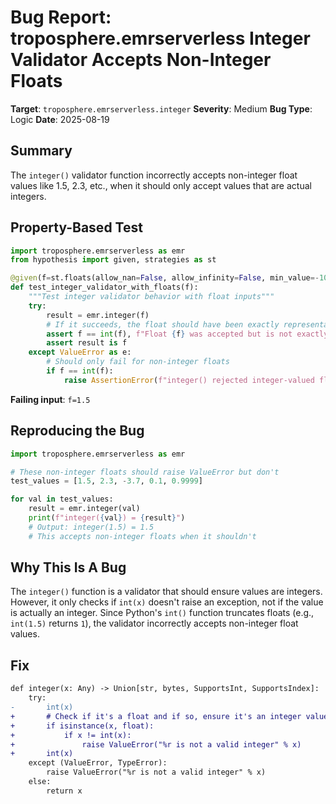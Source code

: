 # Bug Report: troposphere.emrserverless Integer Validator Accepts Non-Integer Floats

**Target**: `troposphere.emrserverless.integer`
**Severity**: Medium
**Bug Type**: Logic
**Date**: 2025-08-19

## Summary

The `integer()` validator function incorrectly accepts non-integer float values like 1.5, 2.3, etc., when it should only accept values that are actual integers.

## Property-Based Test

```python
import troposphere.emrserverless as emr
from hypothesis import given, strategies as st

@given(f=st.floats(allow_nan=False, allow_infinity=False, min_value=-10**10, max_value=10**10))
def test_integer_validator_with_floats(f):
    """Test integer validator behavior with float inputs"""
    try:
        result = emr.integer(f)
        # If it succeeds, the float should have been exactly representable as int
        assert f == int(f), f"Float {f} was accepted but is not exactly an integer"
        assert result is f
    except ValueError as e:
        # Should only fail for non-integer floats
        if f == int(f):
            raise AssertionError(f"integer() rejected integer-valued float {f}") from e
```

**Failing input**: `f=1.5`

## Reproducing the Bug

```python
import troposphere.emrserverless as emr

# These non-integer floats should raise ValueError but don't
test_values = [1.5, 2.3, -3.7, 0.1, 0.9999]

for val in test_values:
    result = emr.integer(val)
    print(f"integer({val}) = {result}")
    # Output: integer(1.5) = 1.5
    # This accepts non-integer floats when it shouldn't
```

## Why This Is A Bug

The `integer()` function is a validator that should ensure values are integers. However, it only checks if `int(x)` doesn't raise an exception, not if the value is actually an integer. Since Python's `int()` function truncates floats (e.g., `int(1.5)` returns `1`), the validator incorrectly accepts non-integer float values.

## Fix

```diff
def integer(x: Any) -> Union[str, bytes, SupportsInt, SupportsIndex]:
    try:
-       int(x)
+       # Check if it's a float and if so, ensure it's an integer value
+       if isinstance(x, float):
+           if x != int(x):
+               raise ValueError("%r is not a valid integer" % x)
+       int(x)
    except (ValueError, TypeError):
        raise ValueError("%r is not a valid integer" % x)
    else:
        return x
```